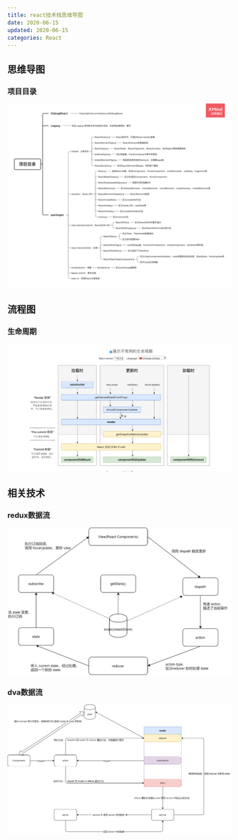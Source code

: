```yaml
---
title: react技术栈思维导图
date: 2020-06-15
updated: 2020-06-15
categories: React
---
```


## 思维导图

### 项目目录

![1.项目目录](../Map/React/1.项目目录.png)

## 流程图

### 生命周期

![生命周期](../Map/React/lifecycle.png)

## 相关技术

### redux数据流

![redux数据流](../Map/React/redux数据流.png)

### dva数据流

![dva数据流](../Map/React/dva数据流.png)
